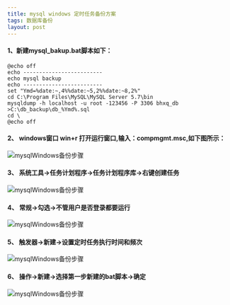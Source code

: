 ```yaml
---
title: mysql windows 定时任务备份方案
tags: 数据库备份
layout: post
---
```


#### 1、新建mysql_bakup.bat脚本如下：
```
@echo off
echo ------------------------- 
echo mysql backup 
echo ------------------------- 
set "Ymd=%date:~,4%%date:~5,2%%date:~8,2%"
cd C:\Program Files\MySQL\MySQL Server 5.7\bin
mysqldump -h localhost -u root -123456 -P 3306 bhxq_db >C:\db_backup\db_%Ymd%.sql
cd \ 
@echo off 
```

#### 2、 windows窗口 win+r 打开运行窗口,输入：compmgmt.msc,如下图所示：
![mysqlWindows备份步骤]( https://wanglizhi2015.github.io/assets/images/posts/mysql-win-bak/1.png )
#### 3、 系统工具->任务计划程序->任务计划程序库->右键创建任务
![mysqlWindows备份步骤]( https://wanglizhi2015.github.io/assets/images/posts/mysql-win-bak/2.jpg )
#### 4、 常规->勾选->不管用户是否登录都要运行
![mysqlWindows备份步骤]( https://wanglizhi2015.github.io/assets/images/posts/mysql-win-bak/3.png )
#### 5、 触发器->新建->设置定时任务执行时间和频次
![mysqlWindows备份步骤]( https://wanglizhi2015.github.io/assets/images/posts/mysql-win-bak/4.jpg )
#### 6、 操作->新建->选择第一步新建的bat脚本->确定
![mysqlWindows备份步骤]( https://wanglizhi2015.github.io/assets/images/posts/mysql-win-bak/5.jpg )
